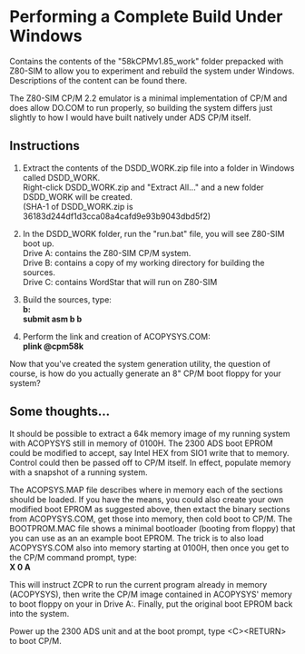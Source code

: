 # Performing a Complete Build Under Windows
Contains the contents of the "58kCPMv1.85_work" folder prepacked with Z80-SIM to
allow you to experiment and rebuild the system under Windows. Descriptions of the
content can be found there.

The Z80-SIM CP/M 2.2 emulator is a minimal implementation of CP/M and does allow DO.COM
to run properly, so building the system differs just slightly to how I would have built
natively under ADS CP/M itself.

## Instructions

1. Extract the contents of the DSDD_WORK.zip file into a folder in Windows called DSDD_WORK.<br>
Right-click DSDD_WORK.zip and "Extract All..." and a new folder DSDD_WORK will be created.<br>
(SHA-1 of DSDD_WORK.zip is 36183d244df1d3cca08a4cafd9e93b9043dbd5f2)

2. In the DSDD_WORK folder, run the "run.bat" file, you will see Z80-SIM boot up.<br>
Drive A: contains the Z80-SIM CP/M system.<br>
Drive B: contains a copy of my working directory for building the sources.<br>
Drive C: contains WordStar that will run on Z80-SIM<br>

3. Build the sources, type:<br>
<b>b:<br>
submit asm b b</b><br>

4. Perform the link and creation of ACOPYSYS.COM:<br>
<b>plink @cpm58k</b><br>

Now that you've created the system generation utility, the question of course, is how do
you actually generate an 8" CP/M boot floppy for your system?

## Some thoughts...

It should be possible to extract a 64k memory image of my running system with ACOPYSYS still in
memory of 0100H. The 2300 ADS boot EPROM could be modified to accept, say Intel HEX from SIO1
write that to memory. Control could then be passed off to CP/M itself. In effect, populate
memory with a snapshot of a running system.

The ACOPSYS.MAP file describes where in memory each of the sections should be loaded. If you
have the means, you could also create your own modified boot EPROM as suggested above, then extact
the binary sections from ACOPYSYS.COM, get those into memory, then cold boot to CP/M. The
BOOTPROM.MAC file shows a minimal bootloader (booting from floppy) that you can use as an
an example boot EPROM. The trick is to also load ACOPYSYS.COM also into memory starting at
0100H, then once you get to the CP/M command prompt, type:<br>
<b>X 0 A</b><br>

This will instruct ZCPR to run the current program already in memory (ACOPYSYS), then write the
CP/M image contained in ACOPYSYS' memory to boot floppy on your in Drive A:. Finally, put the
original boot EPROM back into the system.

Power up the 2300 ADS unit and at the boot prompt, type \<C\>\<RETURN\> to boot CP/M.
